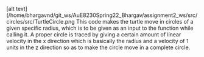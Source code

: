 [alt text](/home/bhargavnd/git_ws/AuE8230Spring22_Bhargav/assignment2_ws/src/circles/src/TurtleCircle.png
This code makes the turtle move in circles of a given specific radius, which is to be given as an input to the function while calling it. A proper circle is traced by giving a certain amount of linear velocity in the x direction which is basically the radius and a velocity of 1 units in the z direction so as to make the circle move in a complete circle.
